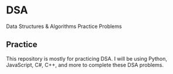 # DSA
Data Structures &amp; Algorithms Practice Problems

## Practice

This repository is mostly for practicing DSA. I will be using Python, JavaScript, C#, C++, and more to complete these DSA problems.


